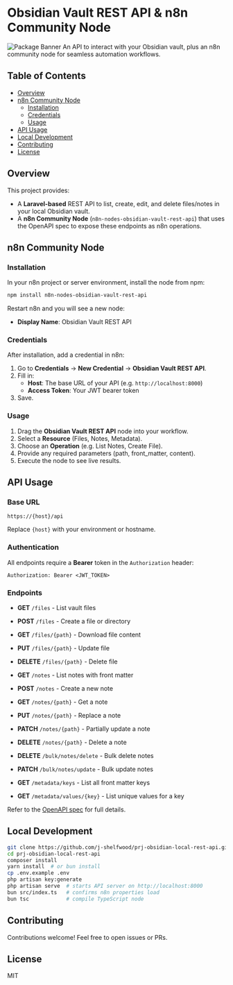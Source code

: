 # Obsidian Vault REST API & n8n Community Node

![Package Banner](https://raw.githubusercontent.com/j-shelfwood/prj-obsidian-local-rest-api/refs/heads/main/banner.webp)
An API to interact with your Obsidian vault, plus an n8n community node for seamless automation workflows.

## Table of Contents

-   [Overview](#overview)
-   [n8n Community Node](#n8n-community-node)
    -   [Installation](#installation)
    -   [Credentials](#credentials)
    -   [Usage](#usage)
-   [API Usage](#api-usage)
-   [Local Development](#local-development)
-   [Contributing](#contributing)
-   [License](#license)

## Overview

This project provides:

-   A **Laravel-based** REST API to list, create, edit, and delete files/notes in your local Obsidian vault.
-   A **n8n Community Node** (`n8n-nodes-obsidian-vault-rest-api`) that uses the OpenAPI spec to expose these endpoints as n8n operations.

## n8n Community Node

### Installation

In your n8n project or server environment, install the node from npm:

```bash
npm install n8n-nodes-obsidian-vault-rest-api
```

Restart n8n and you will see a new node:

-   **Display Name**: Obsidian Vault REST API

### Credentials

After installation, add a credential in n8n:

1. Go to **Credentials** → **New Credential** → **Obsidian Vault REST API**.
2. Fill in:
    - **Host**: The base URL of your API (e.g. `http://localhost:8000`)
    - **Access Token**: Your JWT bearer token
3. Save.

### Usage

1. Drag the **Obsidian Vault REST API** node into your workflow.
2. Select a **Resource** (Files, Notes, Metadata).
3. Choose an **Operation** (e.g. List Notes, Create File).
4. Provide any required parameters (path, front_matter, content).
5. Execute the node to see live results.

## API Usage

### Base URL

```
https://{host}/api
```

Replace `{host}` with your environment or hostname.

### Authentication

All endpoints require a **Bearer** token in the `Authorization` header:

```
Authorization: Bearer <JWT_TOKEN>
```

### Endpoints

-   **GET** `/files` - List vault files
-   **POST** `/files` - Create a file or directory
-   **GET** `/files/{path}` - Download file content
-   **PUT** `/files/{path}` - Update file
-   **DELETE** `/files/{path}` - Delete file

-   **GET** `/notes` - List notes with front matter
-   **POST** `/notes` - Create a new note
-   **GET** `/notes/{path}` - Get a note
-   **PUT** `/notes/{path}` - Replace a note
-   **PATCH** `/notes/{path}` - Partially update a note
-   **DELETE** `/notes/{path}` - Delete a note
-   **DELETE** `/bulk/notes/delete` - Bulk delete notes
-   **PATCH** `/bulk/notes/update` - Bulk update notes

-   **GET** `/metadata/keys` - List all front matter keys
-   **GET** `/metadata/values/{key}` - List unique values for a key

Refer to the [OpenAPI spec](openapi.yaml) for full details.

## Local Development

```bash
git clone https://github.com/j-shelfwood/prj-obsidian-local-rest-api.git
cd prj-obsidian-local-rest-api
composer install
yarn install  # or bun install
cp .env.example .env
php artisan key:generate
php artisan serve  # starts API server on http://localhost:8000
bun src/index.ts   # confirms n8n properties load
bun tsc            # compile TypeScript node
```

## Contributing

Contributions welcome! Feel free to open issues or PRs.

## License

MIT
